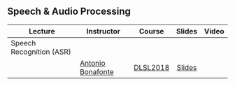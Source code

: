 [MC-web]: http://www.costa-jussa.com/
[AB-web]: https://scholar.google.es/citations?user=C5AUXO4AAAAJ&hl=en
[SP-web]: https://scholar.google.com/citations?user=7cVOyh0AAAAJ&hl=en
[JP-web]: http://www.jordipons.me/
[CS-web]: https://scholar.google.es/citations?user=Nypb-IYAAAAJ&hl=en

[DLSL2017]: https://telecombcn-dl.github.io/2017-dlsl/
[DLSL2018]: https://telecombcn-dl.github.io/2018-dlsl/



## Speech & Audio Processing

| Lecture          | Instructor                 | Course                 | Slides                    | Video             |
| -------------- |  --------------------------- | ---------------------- | :-----------------------: | :---------------: |
| Speech Recognition (ASR)     | | | | |
|      | [Antonio Bonafonte][AB-web] | [DLSL2018] | [Slides][dlsl2018-D3L1-slides]  |  |

[dlsl2018-D3L1-slides]: https://github.com/telecombcn-dl/2018-dlsl/blob/master/D3L1_SpeechRecognition.pdf
